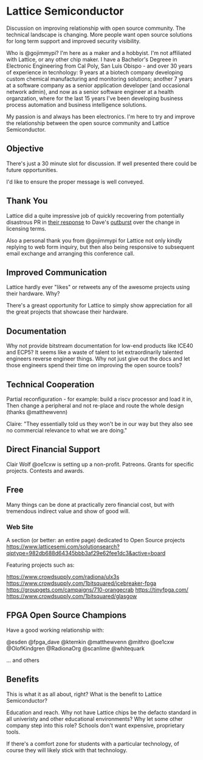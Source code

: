 # Lattice Semiconductor

Discussion on improving relationship with open source community. The technical landscape is changing.
More people want open source solutions for long term support and improved security visibility. 

Who is @gojimmypi? I'm here as a maker and a hobbyist. I'm not affiliated with Lattice, or any other chip maker.
I have a Bachelor's Degreee in Electronic Engineering from Cal Poly, San Luis Obispo - and over 30 years of experience
in tecnhology: 9 years at a biotech company developing custom chemical manufacturing and monitoring solutions; another 7 years at a software company as a senior application developer (and occasional network admin), and now as a senior software engineer at a health organzation, where for the last 15 years I've been developing business process automation and business intelligence solutions.

My passion is and always has been electronics. I'm here to try and improve the relationship between the open source community and Lattice Semiconductor.

## Objective

There's just a 30 minute slot for discussion. If well presented there could be future opportunities.

I'd like to ensure the proper message is well conveyed.

## Thank You

Lattice did a quite impressive job of quickly recovering from potentially disastrous PR 
in [their response](https://twitter.com/latticesemi/status/1269115302140231682?s=20) 
to Dave's [outburst](https://twitter.com/fpga_dave/status/1268497428501725184?s=20) over the
change in licensing terms.

Also a personal thank you from @gojimmypi for Lattice not only kindly replying to web form inquiry,
but then also being responsive to subsequent email exchange and arranging this conference call.

## Improved Communication

Lattice hardly ever "likes" or retweets any of the awesome projects using their hardware. Why?

There's a greast opportunity for Lattice to simply show appreciation for all the great projects that showcase their
hardware.

## Documentation

Why not provide bitstream documentation for low-end products like ICE40 and ECP5?
It seems like a waste of talent to let extraordinarily talented engineers reverse engineer things.
Why not just give out the docs and let those engineers spend their time on improving the open source tools?

## Technical Cooperation

Partial reconfiguration - for example: build a riscv processor and load it in, 
Then change a peripheral and not re-place and route the whole design  (thanks @matthewvenn)

Claire: "They essentially told us they won't be in our way but they also see no commercial relevance to what we are doing."

## Direct Financial Support

Clair Wolf @oe1cxw is setting up a non-profit. Patreons. Grants for specific projects. Contests and awards.

## Free

Many things can be done at practically zero financial cost, but with tremendous indirect value and show of good will.

### Web Site 
A section (or better: an entire page) dedicated to Open Source projects
https://www.latticesemi.com/solutionsearch?qiptype=982db688d64345bbb3af29e62fee1dc3&active=board

Featuring projects such as:

https://www.crowdsupply.com/radiona/ulx3s
https://www.crowdsupply.com/1bitsquared/icebreaker-fpga
https://groupgets.com/campaigns/710-orangecrab
https://tinyfpga.com/
https://www.crowdsupply.com/1bitsquared/glasgow

## FPGA Open Source Champions

Have a good working relationship with:

@esden
@fpga_dave
@ktemkin
@matthewvenn
@mithro
@oe1cxw
@OlofKindgren
@RadionaOrg
@scanlime
@whitequark

... and others

## Benefits

This is what it as all about, right? What is the benefit to Lattice Semiconductor?

Education and reach. Why not have Lattice chips be the defacto standard in all univeristy and other educational environments? Why let some other company step into this role? Schools don't want expensive, proprietary tools.

If there's a comfort zone for students with a particular technology, of course they will likely stick with that technology.
